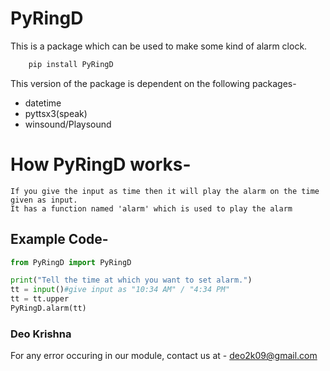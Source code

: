 # PyRingD

This is a package which can be used to make some kind of alarm clock.

```python
    pip install PyRingD
```

This version of the package is dependent on the following packages-

* datetime
* pyttsx3(speak)
* winsound/Playsound


# How PyRingD works-

    If you give the input as time then it will play the alarm on the time given as input.
    It has a function named 'alarm' which is used to play the alarm


## Example Code-

```python
from PyRingD import PyRingD

print("Tell the time at which you want to set alarm.")
tt = input()#give input as "10:34 AM" / "4:34 PM"
tt = tt.upper
PyRingD.alarm(tt)
```

### Deo Krishna

For any error occuring in our module, contact us at -
deo2k09@gmail.com
